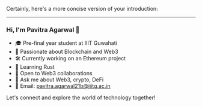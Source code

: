 Certainly, here's a more concise version of your introduction:

---

### Hi, I'm Pavitra Agarwal 👋

- 🎓 Pre-final year student at IIIT Guwahati
- 🔗 Passionate about Blockchain and Web3
- 🛠️ Currently working on an Ethereum project
- 🌱 Learning Rust
- 👯 Open to Web3 collaborations
- 💬 Ask me about Web3, crypto, DeFi
- 📧 Email: pavitra.agarwal21b@iiitg.ac.in

Let's connect and explore the world of technology together!
